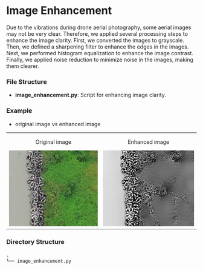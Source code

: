 # Image Enhancement

Due to the vibrations during drone aerial photography, some aerial images may not be very clear. Therefore, we applied several processing steps to enhance the image clarity. First, we converted the images to grayscale. Then, we defined a sharpening filter to enhance the edges in the images. Next, we performed histogram equalization to enhance the image contrast. Finally, we applied noise reduction to minimize noise in the images, making them clearer.

### File Structure

- **image_enhancement.py**: Script for enhancing image clarity.

### Example
- original image vs enhanced image
<table style="border: none;">
  <tr>
    <td align="center" style="border: none;">
      <p>Original image</p>
      <img width="350" height="200" src="https://github.com/RickZhang0730/Generative-AI-Navigation-Information-for-UAV-Reconnaissance-in-Natural-Environments/blob/main/Images/Image_enhancement1.jpg" alt="original image">
    </td>
    <td align="center" style="border: none;">
      <p>Enhanced image</p>
      <img width="350" height="200" src="https://github.com/RickZhang0730/Generative-AI-Navigation-Information-for-UAV-Reconnaissance-in-Natural-Environments/blob/main/Images/Image_enhancement2.jpg" alt="enhanced image">
    </td>
  </tr>
</table>

### Directory Structure

```plaintext
.
└── image_enhancement.py
